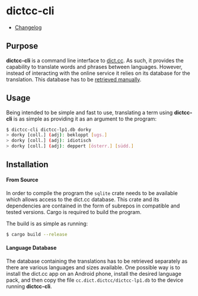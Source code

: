 dictcc-cli
==========

- [Changelog](CHANGELOG.md)

Purpose
-------

**dictcc-cli** is a command line interface to
[dict.cc](https://www.dict.cc/). As such, it provides the capability to
translate words and phrases between languages. However, instead of
interacting with the online service it relies on its database for the
translation. This database has to be [retrieved
manually](#language-database).


Usage
-----

Being intended to be simple and fast to use, translating a term using
**dictcc-cli** is as simple as providing it as an argument to the
program:
```bash
$ dictcc-cli dictcc-lp1.db dorky
> dorky [coll.] (adj): bekloppt [ugs.]
> dorky [coll.] (adj): idiotisch
> dorky [coll.] (adj): deppert [österr.] [südd.]
```


Installation
------------

#### From Source
In order to compile the program the `sqlite` crate needs to be available
which allows access to the dict.cc database. This crate and its dependencies
are contained in the form of subrepos in compatible and tested versions. Cargo
is required to build the program.

The build is as simple as running:
```bash
$ cargo build --release
```

#### Language Database
The database containing the translations has to be retrieved separately
as there are various languages and sizes available. One possible way is
to install the dict.cc app on an Android phone, install the desired
language pack, and then copy the file `cc.dict.dictcc/dictcc-lp1.db` to
the device running **dictcc-cli**.
